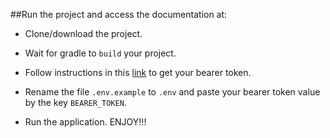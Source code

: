 ##Run the project and access the documentation at:

- Clone/download the project.

- Wait for gradle to `build` your project.
  
- Follow instructions in this [link](https://developer.twitter.com/en/docs/twitter-api/tweets/search/quick-start/recent-search) to get your bearer token.

- Rename the file `.env.example` to `.env` and paste your bearer token value by the key `BEARER_TOKEN`.

- Run the application. ENJOY!!!
